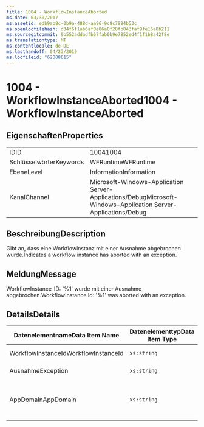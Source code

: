 ```yaml
---
title: 1004 - WorkflowInstanceAborted
ms.date: 03/30/2017
ms.assetid: edb9ab8c-0b9a-488d-aa96-9c8c7984b53c
ms.openlocfilehash: d34f6f1ab6af8e06a0f28fb043faf9fe16a8b211
ms.sourcegitcommit: 9b552addadfb57fab0b9e7852ed4f1f1b8a42f8e
ms.translationtype: MT
ms.contentlocale: de-DE
ms.lasthandoff: 04/23/2019
ms.locfileid: "62008615"
---
```

# <a name="1004---workflowinstanceaborted"></a><span data-ttu-id="16d17-102">1004 - WorkflowInstanceAborted</span><span class="sxs-lookup"><span data-stu-id="16d17-102">1004 - WorkflowInstanceAborted</span></span>

## <a name="properties"></a><span data-ttu-id="16d17-103">Eigenschaften</span><span class="sxs-lookup"><span data-stu-id="16d17-103">Properties</span></span>

|||
|-|-|
|<span data-ttu-id="16d17-104">ID</span><span class="sxs-lookup"><span data-stu-id="16d17-104">ID</span></span>|<span data-ttu-id="16d17-105">1004</span><span class="sxs-lookup"><span data-stu-id="16d17-105">1004</span></span>|
|<span data-ttu-id="16d17-106">Schlüsselwörter</span><span class="sxs-lookup"><span data-stu-id="16d17-106">Keywords</span></span>|<span data-ttu-id="16d17-107">WFRuntime</span><span class="sxs-lookup"><span data-stu-id="16d17-107">WFRuntime</span></span>|
|<span data-ttu-id="16d17-108">Ebene</span><span class="sxs-lookup"><span data-stu-id="16d17-108">Level</span></span>|<span data-ttu-id="16d17-109">Information</span><span class="sxs-lookup"><span data-stu-id="16d17-109">Information</span></span>|
|<span data-ttu-id="16d17-110">Kanal</span><span class="sxs-lookup"><span data-stu-id="16d17-110">Channel</span></span>|<span data-ttu-id="16d17-111">Microsoft-Windows-Application Server-Applications/Debug</span><span class="sxs-lookup"><span data-stu-id="16d17-111">Microsoft-Windows-Application Server-Applications/Debug</span></span>|

## <a name="description"></a><span data-ttu-id="16d17-112">Beschreibung</span><span class="sxs-lookup"><span data-stu-id="16d17-112">Description</span></span>

<span data-ttu-id="16d17-113">Gibt an, dass eine Workflowinstanz mit einer Ausnahme abgebrochen wurde.</span><span class="sxs-lookup"><span data-stu-id="16d17-113">Indicates a workflow instance has aborted with an exception.</span></span>

## <a name="message"></a><span data-ttu-id="16d17-114">Meldung</span><span class="sxs-lookup"><span data-stu-id="16d17-114">Message</span></span>

<span data-ttu-id="16d17-115">WorkflowInstance-ID: '%1' wurde mit einer Ausnahme abgebrochen.</span><span class="sxs-lookup"><span data-stu-id="16d17-115">WorkflowInstance Id: '%1' was aborted with an exception.</span></span>

## <a name="details"></a><span data-ttu-id="16d17-116">Details</span><span class="sxs-lookup"><span data-stu-id="16d17-116">Details</span></span>

|<span data-ttu-id="16d17-117">Datenelementname</span><span class="sxs-lookup"><span data-stu-id="16d17-117">Data Item Name</span></span>|<span data-ttu-id="16d17-118">Datenelementtyp</span><span class="sxs-lookup"><span data-stu-id="16d17-118">Data Item Type</span></span>|<span data-ttu-id="16d17-119">Beschreibung</span><span class="sxs-lookup"><span data-stu-id="16d17-119">Description</span></span>|
|--------------------|--------------------|-----------------|
|<span data-ttu-id="16d17-120">WorkflowInstanceId</span><span class="sxs-lookup"><span data-stu-id="16d17-120">WorkflowInstanceId</span></span>|`xs:string`|<span data-ttu-id="16d17-121">Die Instanz-ID für den Workflow.</span><span class="sxs-lookup"><span data-stu-id="16d17-121">The instance id for the workflow</span></span>|
|<span data-ttu-id="16d17-122">Ausnahme</span><span class="sxs-lookup"><span data-stu-id="16d17-122">Exception</span></span>|`xs:string`|<span data-ttu-id="16d17-123">Die Ausnahmedetails der Ausnahme.</span><span class="sxs-lookup"><span data-stu-id="16d17-123">The exception details for the exception</span></span>|
|<span data-ttu-id="16d17-124">AppDomain</span><span class="sxs-lookup"><span data-stu-id="16d17-124">AppDomain</span></span>|`xs:string`|<span data-ttu-id="16d17-125">Die von AppDomain.CurrentDomain.FriendlyName zurückgegebene Zeichenfolge.</span><span class="sxs-lookup"><span data-stu-id="16d17-125">The string returned by AppDomain.CurrentDomain.FriendlyName.</span></span>|
